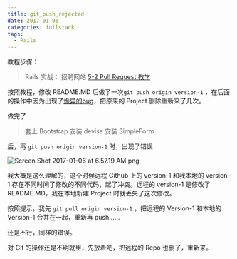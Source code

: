 ```yaml
---
title: git_push_rejected
date: 2017-01-06
categories: fullstack
tags:
  - Rails
---
```


教程步骤：

> Rails 实战： 招聘网站
> [5-2 Pull Request 教学](https://fullstack.xinshengdaxue.com/posts/352)

按照教程，修改 README.MD 后做了一次`git push origin version-1` ，在后面的操作中因为出现了[诡异的bug](http://an-lee.pro/posts/2017/01/06/1278204)，把原来的 Project 删除重新来了几次。

做完了

> 套上 Bootstrap
> 安装 devise
> 安装 SimpleForm

后，再 `git push origin version-1` 时，出现了错误

![Screen Shot 2017-01-06 at 6.57.19 AM.png](http://user-image.logdown.io/user/22009/blog/21058/post/1278238/LeRkk0CSXOIoIXcosBts_Screen%20Shot%202017-01-06%20at%206.57.19%20AM.png)

我大概是这么理解的，这个时候远程 Github 上的 version-1 和我本地的 version-1 存在不同时间了修改的不同代码，起了冲突。远程的 version-1 是修改了 README.MD，我在本地新建 Project 时就丢失了这次修改。

按照提示，我先 `git pull origin version-1` ，把远程的 Version-1 和本地的 Version-1 合并在一起，重新再 push……

还是不行，同样的错误。

对 Git 的操作还是不明就里，先放着吧，把远程的 Repo 也删了，重新来。
